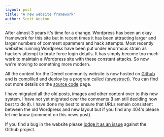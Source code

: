 ```yaml
---
layout: post
title: "A new website framework"
author: Scott Weston
---
```

After almost 3 years it's time for a change. Wordpress has been an okay
framework for this site but in recent times it has been attracting larger and
larger numbers of comment spammers and hack attempts. Most recently websites
running Wordpress have been put under enormous strain as hackers attempt to
brute force login details. It has simply become too much work to maintain a
Wordpress site with these constant attacks. So now we're moving to something
more modern.

All the content for the Dereel community website is now hosted on [Github](http://github.com/)
and is compliled and deploy by a program called [{:awestruct}](http://awestruct.org/). You can
find out more details on the [source code](/source-code) page.

I have migrated all the old posts, images and other content over to this new system.
I have not yet migrated over the comments (I am still deciding how best to do it).
I have done my best to ensure that URLs remain consistent between the old Wordpress
and new layout but if you find any 404's please let me know (comment on this news post).

If you find a bug in the website please [lodge it as an
issue](https://github.com/scottweston/dereel/issues) against the Github
project.
